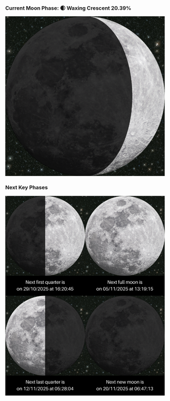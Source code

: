 ### Current Moon Phase: 🌒 Waxing Crescent 20.39%
![Moon Phase](moonphase.png)
### Next Key Phases
![Gallery](gallery.png)
